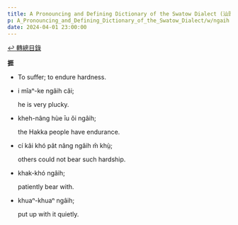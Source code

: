 ```yaml
---
title: A Pronouncing and Defining Dictionary of the Swatow Dialect (汕頭方言音義字典) / ngaih
p: A_Pronouncing_and_Defining_Dictionary_of_the_Swatow_Dialect/w/ngaih
date: 2024-04-01 23:00:00
---
```


[↩️ 轉總目錄](/A_Pronouncing_and_Defining_Dictionary_of_the_Swatow_Dialect)


**捱**
- To suffer; to endure hardness.

- i mîaⁿ-ke ngâih căi;

  he is very plucky.

- kheh-nâng hùe īu ŏi ngâih;

  the Hakka people have endurance.

- cí kâi khó pât nâng ngâih m̄ khṳ̀;

  others could not bear such hardship.

- khak-khó ngâih;

  patiently bear with.

- khuaⁿ-khuaⁿ ngâih;

  put up with it quietly.